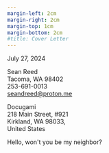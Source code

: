 ```yaml
---
margin-left: 2cm
margin-right: 2cm
margin-top: 1cm
margin-bottom: 2cm
#title: Cover Letter
---
```

<span style="float:left">July 27, 2024</span><br>

<span style="float:left">Sean Reed</span><br>
<span style="float:left">Tacoma, WA 98402</span><br>
<span style="float:left">253-691-0013</span><br>
<span style="float:left">seandreed@proton.me</span><br>

<span style="float:left">Docugami</span><br>
<span style="float:left">218 Main Street, #921</span><br>
<span style="float:left">Kirkland, WA 98033,</span><br>
<span style="float:left">United States</span><br>

Hello, won't you be my neighbor?
